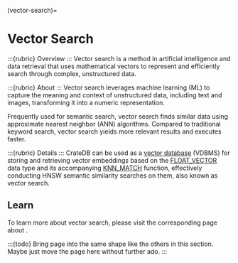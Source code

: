(vector-search)=
# Vector Search

:::{rubric} Overview
:::
Vector search is a method in artificial intelligence and data retrieval that
uses mathematical vectors to represent and efficiently search through complex,
unstructured data.

:::{rubric} About
:::
Vector search leverages machine learning (ML) to capture the meaning and
context of unstructured data, including text and images, transforming it
into a numeric representation.

Frequently used for semantic search, vector search finds similar data using
approximate nearest neighbor (ANN) algorithms. Compared to traditional keyword
search, vector search yields more relevant results and executes faster.

:::{rubric} Details
:::
CrateDB can be used as a [vector database] (VDBMS) for storing and retrieving
vector embeddings based on the [FLOAT_VECTOR] data type and its accompanying 
[KNN_MATCH] function, effectively conducting HNSW semantic similarity searches
on them, also known as vector search.


## Learn

To learn more about vector search, please visit the corresponding page about
[](#vector-store).


:::{todo}
Bring page into the same shape like the others in this section.
Maybe just move the [](#vector-store) page here without further ado.
:::


[FLOAT_VECTOR]: inv:crate-reference#type-float_vector
[KNN_MATCH]: inv:crate-reference#scalar_knn_match
[vector database]: https://en.wikipedia.org/wiki/Vector_database
